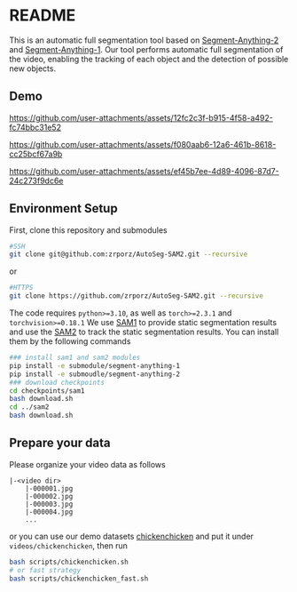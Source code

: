# README
This is an automatic full segmentation  tool based on [Segment-Anything-2](https://github.com/facebookresearch/segment-anything-2) and [Segment-Anything-1](https://github.com/zrporz/segment-anything-1). Our tool performs automatic full segmentation of the video, enabling the tracking of each object and the detection of possible new objects.


## Demo

https://github.com/user-attachments/assets/12fc2c3f-b915-4f58-a492-fc74bbc31e52


https://github.com/user-attachments/assets/f080aab6-12a6-461b-8618-cc25bcf67a9b


https://github.com/user-attachments/assets/ef45b7ee-4d89-4096-87d7-24c273f9dc6e


## Environment Setup
First, clone this repository and submodules
```bash
#SSH
git clone git@github.com:zrporz/AutoSeg-SAM2.git --recursive
```
or
```bash
#HTTPS
git clone https://github.com/zrporz/AutoSeg-SAM2.git --recursive
```



The code requires `python>=3.10`, as well as `torch>=2.3.1` and `torchvision>=0.18.1`
We use [SAM1](https://github.com/zrporz/segment-anything-1) to provide static segmentation results and use the [SAM2](https://github.com/facebookresearch/segment-anything-2) to track the static segmentation results. You can install them by the following commands
```bash
### install sam1 and sam2 modules
pip install -e submodule/segment-anything-1
pip install -e submoudle/segment-anything-2
### download checkpoints
cd checkpoints/sam1
bash download.sh
cd ../sam2
bash download.sh
```

## Prepare your data
Please organize your video data as follows
```
|-<video dir>
    |-000001.jpg
    |-000002.jpg
    |-000003.jpg
    |-000004.jpg
    ...
```

or you can use our demo datasets [chickenchicken](https://drive.google.com/file/d/10K_ePOMTjgQhWo1EXbM5aX7IU1EKvsrv/view?usp=sharing) and put it under `videos/chickenchicken`, then run
```bash
bash scripts/chickenchicken.sh
# or fast strategy
bash scripts/chickenchicken_fast.sh
```
